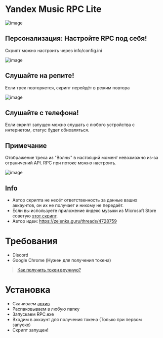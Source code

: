 # Yandex Music RPC Lite

![image](https://cdn.discordapp.com/attachments/1117022431748554782/1118607762566430760/image.png)
## Персонализация: Настройте RPC под себя!
Скрипт можно настроить через info/config.ini

![image](https://cdn.discordapp.com/attachments/1117022431748554782/1118618306098757692/image.png)
## Слушайте на репите!
Если трек повторяется, скрипт перейдёт в режим повтора

![image](https://media.discordapp.net/attachments/1117022431748554782/1118607762864218212/image.png)
## Слушайте с телефона!
Если скрипт запущен можно слушать с любого устройства с интернетом, статус будет обновляться.
## Примечание
Отображение трека из "Волны" в настоящий момент невозможно из-за ограничений API. RPC при потоке можно настроить.

 ![image](https://cdn.discordapp.com/attachments/1117022431748554782/1118624054140752014/image.png)
## Info
- Автор скрипта не несёт ответственность за данные ваших аккаунтов, он их не получает и никому не передаёт.
- Если вы используете приложение яндекс музыки из Microsoft Store советую [этот скрипт](https://github.com/KycTik31/YMD-plus/). 
- Автор идеи: https://zelenka.guru/threads/4728759

# Требования
- Discord
- Google Chrome (Нужен для получения токена)
> [Как получить токен вручную?](https://yandex-music.readthedocs.io/en/main/token.html)

# Установка
- Скачиваем [архив](https://github.com/Soto4ka37/Yandex-Music-RPC-Lite/releases/download/v4/YMRPCLite.zip)
- Распаковываем в любую папку
- Запускаем RPC.exe
- Входим в аккаунт для получения токена (Только при первом запуске)
- Скрипт запущен!
